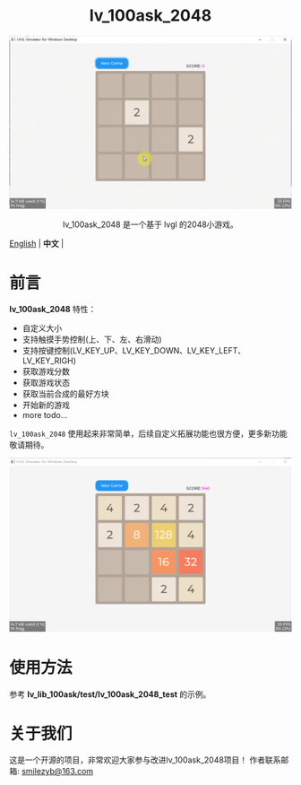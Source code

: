 



<h1 align="center"> lv_100ask_2048</h1>

<p align="center">
<img src="lv_100ask_2048_demo.gif">
</p>
<p align="center">
lv_100ask_2048 是一个基于 lvgl 的2048小游戏。
</p>


[English](README.md) | **中文** |


# 前言
**lv_100ask_2048** 特性：

- 自定义大小
- 支持触摸手势控制(上、下、左、右滑动)
- 支持按键控制(LV_KEY_UP、LV_KEY_DOWN、LV_KEY_LEFT、LV_KEY_RIGH)
- 获取游戏分数
- 获取游戏状态
- 获取当前合成的最好方块
- 开始新的游戏
- more todo...

`lv_100ask_2048` 使用起来非常简单，后续自定义拓展功能也很方便，更多新功能敬请期待。

![](./lv_100ask_2048_demo.png)


# 使用方法

参考 **lv_lib_100ask/test/lv_100ask_2048_test** 的示例。


# 关于我们
这是一个开源的项目，非常欢迎大家参与改进lv_100ask_2048项目！
作者联系邮箱: smilezyb@163.com